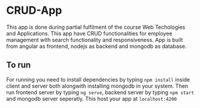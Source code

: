 # CRUD-App
This app is done during partial fulfilment of the course Web Techologies  and Applications. This app have CRUD functionalities for employee management with search functionality and responsiveness. App is built from angular as frontend, nodejs as backend and mongodb as database.

## To run
For running you need to install dependencies by typing `npm install` inside client and server both alongwith installing mongodb in your system. Then run frontend server by typing `ng serve`, backend server by typing `npm start` and mongodb server seperatly. This host your app at `localhost:4200`
